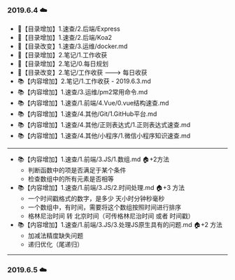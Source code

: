 ### 2019.6.4 ☁️

- 🚪【目录增加】1.速查/2.后端/Express
- 🚪【目录增加】1.速查/2.后端/Koa2
- 🚪【目录改变】1.速查/3.运维/docker.md
- 🚪【目录增加】2.笔记/1.工作收获
- 🚪【目录增加】2.笔记/0.每日规划
- 🚪【目录改变】2.笔记/工作收获 ---> 每日收获
- 📚【内容增加】2.笔记/1.工作收获 - 2019.6.3.md
- 📚【内容增加】1.速查/3.运维/pm2常用命令.md
- 📚【内容增加】1.速查/1.前端/4.Vue/0.vue结构速查.md
- 📚【内容增加】1.速查/4.其他/Git/1.GitHub平台.md
- 📚【内容增加】1.速查/4.其他/正则表达式/1.正则表达式速查.md
- 📚【内容增加】1.速查/4.其他/小程序/1.微信小程序知识速查.md

---

- 📚【内容增加】1.速查/1.前端/3.JS/1.数组.md 🏠+2方法
  - 判断函数中的项是否满足于某个条件
  - 检查数组中的所有元素是否相等
- 📚【内容增加】1.速查/1.前端/3.JS/2.时间处理.md 🏠+3 方法
  - 一个时间戳格式的数字，是多少 天小时分钟秒毫秒
  - 一个数组中，有时间，需要将这个数组按照时间进行排序
  - 格林尼治时间 转 北京时间（可传格林尼治时间 或者 时间戳）
- 📚【内容增加】1.速查/1.前端/3.JS/3.处理JS原生具有的问题.md 🏠+2 方法
  - 加减法精度缺失问题
  - 递归优化（尾递归）

---

### 2019.6.5 ☁️
